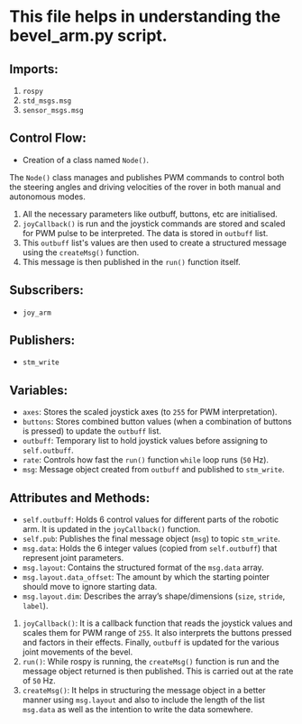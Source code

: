 # This file helps in understanding the bevel_arm.py script.

## Imports:
1. `rospy`
2. `std_msgs.msg`
3. `sensor_msgs.msg`

## Control Flow:
- Creation of a class named `Node()`.

The `Node()` class manages and publishes PWM commands to control both the steering angles and driving velocities of the rover in both manual and autonomous modes.
1. All the necessary parameters like outbuff, buttons, etc are initialised.
2. `joyCallback()` is run and the joystick commands are stored and scaled for PWM pulse to be interpreted. The data is stored in `outbuff` list.
3. This `outbuff` list's values are then used to create a structured message using the `createMsg()` function.
4. This message is then published in the `run()` function itself.

## Subscribers:
- `joy_arm`
## Publishers:
- `stm_write`
## Variables:
- `axes`: Stores the scaled joystick axes (to `255` for PWM interpretation).
- `buttons`: Stores combined button values (when a combination of buttons is pressed) to update the `outbuff` list.
- `outbuff`: Temporary list to hold joystick values before assigning to `self.outbuff`.
- `rate`: Controls how fast the `run()` function `while` loop runs (`50` Hz).
- `msg`: Message object created from `outbuff` and published to `stm_write`.
## Attributes and Methods:
- `self.outbuff`: Holds 6 control values for different parts of the robotic arm. It is updated in the `joyCallback()` function.
- `self.pub`: Publishes the final message object (`msg`) to topic `stm_write`.
- `msg.data`: Holds the 6 integer values (copied from `self.outbuff`) that represent joint parameters.
- `msg.layout`: Contains the structured format of the `msg.data` array.
- `msg.layout.data_offset`: The amount by which the starting pointer should move to ignore starting data.
- `msg.layout.dim`: Describes the array’s shape/dimensions (`size`, `stride`, `label`).
1. `joyCallback()`: It is a callback function that reads the joystick values and scales them for PWM range of `255`. It also interprets the buttons pressed and factors in their effects. Finally, `outbuff` is updated for the various joint movements of the bevel.
2. `run()`: While rospy is running, the `createMsg()` function is run and the message object returned is then published. This is carried out at the rate of `50` Hz.
3. `createMsg()`: It helps in structuring the message object in a better manner using `msg.layout` and also to include the length of the list `msg.data` as well as the intention to write the data somewhere.

